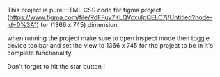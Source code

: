 This project is pure HTML CSS code for figma project (https://www.figma.com/file/RdFFuy7KLQVcxuIpQELC7j/Untitled?node-id=0%3A1) for (1366 x 745) dimension.

when running the project make sure to open inspect mode then toggle device toolbar and set the view to 1366 x 745 for the project to be in it's complete functionality 

Don't forget to hit the star button !
